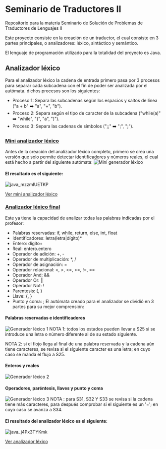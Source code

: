 # Seminario de Traductores II
Repositorio para la materia Seminario de Solución de Problemas de Traductores de Lenguajes II

Este proyecto consiste en la creación de un traductor, el cual consiste en 3 partes principales, o analizadores: léxico, sintáctico y semántico.

El lenguaje de programación utilizado para la totalidad del proyecto es Java.

## Analizador léxico
Para el analizador léxico la cadena de entrada primero pasa por 3 procesos para separar cada subcadena con el fin de poder ser analizada por el autómata. dichos procesos son los siguientes:

- Proceso 1: Separa las subcadenas según los espacios y saltos de línea ("a + b" :arrow_right: "a", "+", "b").
- Proceso 2: Separa según el tipo de caracter de la subcadena ("while(a)" :arrow_right: "while", "(", "a", ")").
- Proceso 3: Separa las cadenas de símbolos (";;" :arrow_right: ";", ";").

### [Mini analizador léxico](https://github.com/luisrico5562/SeminarioTraductores2/commit/b7a229a1b9ca0b75ed926110bc2f6af2ef4e858c)
Antes de la creación del analizador léxico completo, primero se crea una versión que solo permite detectar identificadores y números reales, el cual está hecho a partir del siguiente autómata:
![Mini generador léxico](https://github.com/luisrico5562/SeminarioTraductores2/assets/127691671/4a8a4844-0b08-40ab-bf44-b51e194e07ee)

#### El resultado es el siguiente:
![java_mzzmIUETKP](https://github.com/luisrico5562/SeminarioTraductores2/assets/127691671/8abdc884-963d-4eeb-bfaf-196c5dc737e4)

[Ver mini analizador léxico](https://github.com/luisrico5562/SeminarioTraductores2/commit/b7a229a1b9ca0b75ed926110bc2f6af2ef4e858c)

### [Analizador léxico final](https://github.com/luisrico5562/SeminarioTraductores2)
Este ya tiene la capacidad de analizar todas las palabras indicadas por el profesor:
- Palabras reservadas: if, while, return, else, int, float
- Identificadores: letra(letra|dígito)*
- Entero: dígito+
- Real: entero.entero
- Operador de adición: +, -
- Operador de multiplicación: *, /
- Operador de asignación: =
- Operador relacional: <, >, <=, >=, !=, ==
- Operador And: &&
- Operador Or: ||
- Operador Not: !
- Parentesis: (, )
- Llave: {, }
- Punto y coma: ;
El autómata creado para el analizador se dividió en 3 partes para su mejor comprensión:
#### Palabras reservadas e identificadores
![Generador léxico 1](https://github.com/luisrico5562/SeminarioTraductores2/assets/127691671/414191a0-dc1e-47ae-8e9e-7342414d808f)
NOTA 1: todos los estados pueden llevar a S25 si se introduce una letra o número diferente al de su estado siguiente.

NOTA 2: si el flojo llega al final de una palabra reservada y la cadena aún tiene caracteres, se revisa si el siguiente caracter es una letra; en cuyo caso se manda el flujo a S25.


#### Enteros y reales
![Generador léxico 2](https://github.com/luisrico5562/SeminarioTraductores2/assets/127691671/e8fb9884-92a9-48f2-9cc1-2aac97a79d4f)


#### Operadores, paréntesis, llaves y punto y coma
![Generador léxico 3](https://github.com/luisrico5562/SeminarioTraductores2/assets/127691671/20183103-daa3-4009-bb31-620f68484e4e)
NOTA : para S31, S32 Y S33 se revisa si la cadena tiene más caracteres, para después comprobar si el siguiente es un '='; en cuyo caso se avanza a S34.


#### El resultado del analizador léxico es el siguiente:
![java_j4Px3TYKmk](https://github.com/luisrico5562/SeminarioTraductores2/assets/127691671/1c00af0e-eb70-4ee6-94e9-274a3c5ece3b)


[Ver analizador léxico](https://github.com/luisrico5562/SeminarioTraductores2)
